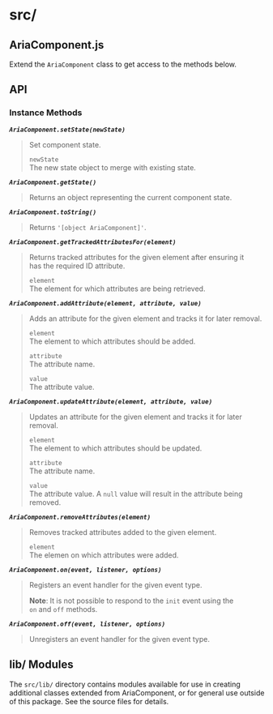 src/
=============

## AriaComponent.js

Extend the `AriaComponent` class to get access to the methods below.

## API

### Instance Methods

_**`AriaComponent.setState(newState)`**_
> Set component state.
>
> `newState`  
> The new state object to merge with existing state.

_**`AriaComponent.getState()`**_
> Returns an object representing the current component state.

_**`AriaComponent.toString()`**_  
> Returns `'[object AriaComponent]'`.

_**`AriaComponent.getTrackedAttributesFor(element)`**_  
> Returns tracked attributes for the given element after ensuring it  
> has the required ID attribute.
>
> `element`  
> The element for which attributes are being retrieved.

_**`AriaComponent.addAttribute(element, attribute, value)`**_  
> Adds an attribute for the given element and tracks it for later removal.
>
> `element`  
> The element to which attributes should be added.
>
> `attribute`  
> The attribute name.
>
> `value`  
> The attribute value.

_**`AriaComponent.updateAttribute(element, attribute, value)`**_  
> Updates an attribute for the given element and tracks it for later removal.
>
> `element`  
> The element to which attributes should be updated.
>
> `attribute`  
> The attribute name.
>
> `value`  
> The attribute value. A `null` value will result in the attribute being removed.

_**`AriaComponent.removeAttributes(element)`**_  
> Removes tracked attributes added to the given element.
>
> `element`  
> The elemen on which attributes were added.

_**`AriaComponent.on(event, listener, options)`**_  
> Registers an event handler for the given event type.  
>
> **Note**: It is not possible to respond to the `init` event using the  
> `on` and `off` methods.

_**`AriaComponent.off(event, listener, options)`**_  
> Unregisters an event handler for the given event type.

## lib/ Modules

The `src/lib/` directory contains modules available for use in creating 
additional classes extended from AriaComponent, or for general use outside of 
this package. See the source files for details.

